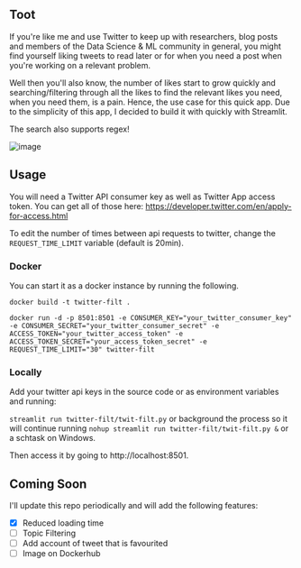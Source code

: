 Toot
---
If you're like me and use Twitter to keep up with researchers, blog posts and members of the Data Science & ML community in general, you might find yourself liking tweets to read later or for when you need a post when you're working on a relevant problem.

Well then you'll also know, the number of likes start to grow quickly and searching/filtering through all the likes to find the relevant likes you need, when you need them, is a pain. Hence, the use case for this quick app. Due to the simplicity of this app, I decided to build it with quickly with Streamlit.

The search also supports regex!

![image](https://user-images.githubusercontent.com/9558507/68728805-50f9c180-0596-11ea-9e1c-19df8aabf4a4.png)

Usage
---

You will need a Twitter API consumer key as well as Twitter App access token. You can get all of those here: https://developer.twitter.com/en/apply-for-access.html

To edit the number of times between api requests to twitter, change the `REQUEST_TIME_LIMIT` variable (default is 20min).

### Docker
You can start it as a docker instance by running the following.

`docker build -t twitter-filt .`

`docker run -d -p 8501:8501 -e CONSUMER_KEY="your_twitter_consumer_key" -e CONSUMER_SECRET="your_twitter_consumer_secret" -e ACCESS_TOKEN="your_twitter_access_token" -e ACCESS_TOKEN_SECRET="your_access_token_secret" -e REQUEST_TIME_LIMIT="30" twitter-filt`

### Locally
Add your twitter api keys in the source code or as environment variables and running:

`streamlit run twitter-filt/twit-filt.py` or background the process so it will continue running `nohup streamlit run twitter-filt/twit-filt.py &` or a schtask on Windows.

Then access it by going to http://localhost:8501.

Coming Soon
---
I'll update this repo periodically and will add the following features:

- [x] Reduced loading time
- [ ] Topic Filtering
- [ ] Add account of tweet that is favourited
- [ ] Image on Dockerhub
